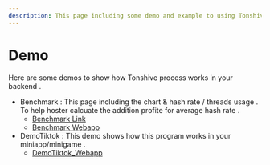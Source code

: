 ```yaml
---
description: This page including some demo and example to using Tonshive sdk
---
```


# Demo

Here are some demos to show how Tonshive process works in your backend .

* Benchmark : This page including the chart & hash rate / threads usage . To help hoster calcuate the addition profite for average hash rate .
  * [Benchmark Link](https://tonspay.github.io/Tonshive-sdk/chart.html)
  * [Benchmark Webapp](https://t.me/tonshive\_bot/benchmark)
* DemoTiktok : This demo shows how this program works in your miniapp/minigame .
  * [DemoTiktok\_Webapp](https://t.me/tonshive\_bot/demotiktok)
